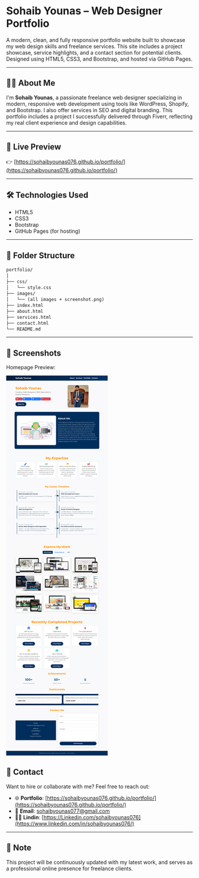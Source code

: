 # Sohaib Younas – Web Designer Portfolio

A modern, clean, and fully responsive portfolio website built to showcase my web design skills and freelance services. This site includes a project showcase, service highlights, and a contact section for potential clients. Designed using HTML5, CSS3, and Bootstrap, and hosted via GitHub Pages.

---
## 👨‍💻 About Me

I'm **Sohaib Younas**, a passionate freelance web designer specializing in modern, responsive web development using tools like WordPress, Shopify, and Bootstrap. I also offer services in SEO and digital branding. This portfolio includes a project I successfully delivered through Fiverr, reflecting my real client experience and design capabilities.

---

## 🔗 Live Preview

👉 [https://sohaibyounas076.github.io/portfolio/](https://sohaibyounas076.github.io/portfolio/)

---

## 🛠️ Technologies Used

- HTML5  
- CSS3  
- Bootstrap  
- GitHub Pages (for hosting)

---

## 📁 Folder Structure

```
portfolio/
│
├── css/
│   └── style.css
├── images/
│   └── (all images + screenshot.png)
├── index.html
├── about.html
├── services.html
├── contact.html
└── README.md
```

---

## 📸 Screenshots

Homepage Preview:

![Portfolio Screenshot](img/updatedportolio.png)



## 📩 Contact

Want to hire or collaborate with me? Feel free to reach out:

- 🌐 **Portfolio**: [https://sohaibyounas076.github.io/portfolio/](https://sohaibyounas076.github.io/portfolio/)  
- 📧 **Email**: sohaibyounas077@gmail.com  
- 🧑‍💼 **Lindin**: [https://Linkedin.com/sohaibyounas076](https://www.linkedin.com/in/sohaibyounas076/)

---

## 📝 Note

This project will be continuously updated with my latest work, and serves as a professional online presence for freelance clients.

